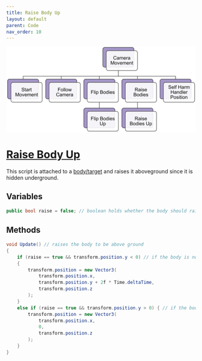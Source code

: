 ```yaml
---
title: Raise Body Up
layout: default
parent: Code
nav_order: 10
---
```


![](./CameraMovementHierarchy.png)
# [Raise Body Up](https://github.com/joshberger5/Temptare/blob/second/Assets/RaiseBodyUp.cs)
This script is attached to a [body/target](../prefabs.html#body) and raises it aboveground since it is hidden underground.

## Variables
```csharp
public bool raise = false; // boolean holds whether the body should raise
```

## Methods
```csharp
void Update() // raises the body to be above ground
{   
    if (raise == true && transform.position.y < 0) // if the body is not fully above ground, increase its y-position
    {
        transform.position = new Vector3(
            transform.position.x,
            transform.position.y + 2f * Time.deltaTime,
            transform.position.z
        );
    }
    else if (raise == true && transform.position.y > 0) { // if the body is fully above ground, make sure it is at 0
        transform.position = new Vector3(
            transform.position.x,
            0,
            transform.position.z
        );
    }
}
```

